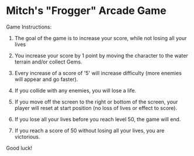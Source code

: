 Mitch's "Frogger" Arcade Game
===============================
Game Instructions:

1.  The goal of the game is to increase your score, while not losing all your lives

2.  You increase your score by 1 point by moving the character to the water terrain and/or collect Gems.

3.  Every increase of a score of '5' will increase difficulty (more enemies will appear and go faster).

4.  If you collide with any enemies, you will lose a life.

5.  If you move off the screen to the right or bottom of the screen, your player will reset at start position (no loss of lives or effect to score).

6.  If you lose all your lives before you reach level 50, the game will end.

7.  If you reach a score of 50 without losing all your lives, you are victorious.

Good luck!
